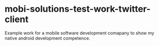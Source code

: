mobi-solutions-test-work-twitter-client
=======================================
Example work for a mobile software development comapany to show my native android development competence.
